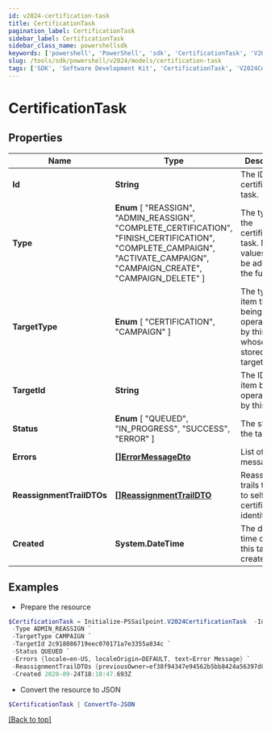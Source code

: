 ```yaml
---
id: v2024-certification-task
title: CertificationTask
pagination_label: CertificationTask
sidebar_label: CertificationTask
sidebar_class_name: powershellsdk
keywords: ['powershell', 'PowerShell', 'sdk', 'CertificationTask', 'V2024CertificationTask'] 
slug: /tools/sdk/powershell/v2024/models/certification-task
tags: ['SDK', 'Software Development Kit', 'CertificationTask', 'V2024CertificationTask']
---
```



# CertificationTask

## Properties

Name | Type | Description | Notes
------------ | ------------- | ------------- | -------------
**Id** | **String** | The ID of the certification task. | [optional] 
**Type** |  **Enum** [  "REASSIGN",    "ADMIN_REASSIGN",    "COMPLETE_CERTIFICATION",    "FINISH_CERTIFICATION",    "COMPLETE_CAMPAIGN",    "ACTIVATE_CAMPAIGN",    "CAMPAIGN_CREATE",    "CAMPAIGN_DELETE" ] | The type of the certification task. More values may be added in the future. | [optional] 
**TargetType** |  **Enum** [  "CERTIFICATION",    "CAMPAIGN" ] | The type of item that is being operated on by this task whose ID is stored in the targetId field. | [optional] 
**TargetId** | **String** | The ID of the item being operated on by this task. | [optional] 
**Status** |  **Enum** [  "QUEUED",    "IN_PROGRESS",    "SUCCESS",    "ERROR" ] | The status of the task. | [optional] 
**Errors** | [**[]ErrorMessageDto**](error-message-dto) | List of error messages | [optional] 
**ReassignmentTrailDTOs** | [**[]ReassignmentTrailDTO**](reassignment-trail-dto) | Reassignment trails that lead to self certification identity | [optional] 
**Created** | **System.DateTime** | The date and time on which this task was created. | [optional] 

## Examples

- Prepare the resource
```powershell
$CertificationTask = Initialize-PSSailpoint.V2024CertificationTask  -Id 2c918086719eec070171a7e3355a360a `
 -Type ADMIN_REASSIGN `
 -TargetType CAMPAIGN `
 -TargetId 2c918086719eec070171a7e3355a834c `
 -Status QUEUED `
 -Errors {locale=en-US, localeOrigin=DEFAULT, text=Error Message} `
 -ReassignmentTrailDTOs {previousOwner=ef38f94347e94562b5bb8424a56397d8, newOwner=ef38f94347e94562b5bb8424a56397a3, reassignmentType=AUTOMATIC_REASSIGNMENT} `
 -Created 2020-09-24T18:10:47.693Z
```

- Convert the resource to JSON
```powershell
$CertificationTask | ConvertTo-JSON
```


[[Back to top]](#) 

